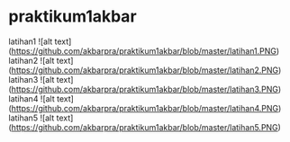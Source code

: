 # praktikum1akbar
latihan1
![alt text] (https://github.com/akbarpra/praktikum1akbar/blob/master/latihan1.PNG)
latihan2
![alt text] (https://github.com/akbarpra/praktikum1akbar/blob/master/latihan2.PNG)
latihan3
![alt text] (https://github.com/akbarpra/praktikum1akbar/blob/master/latihan3.PNG)
latihan4
![alt text] (https://github.com/akbarpra/praktikum1akbar/blob/master/latihan4.PNG)
latihan5
![alt text] (https://github.com/akbarpra/praktikum1akbar/blob/master/latihan5.PNG)
